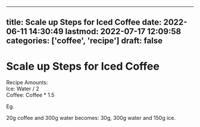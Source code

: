 
---
title: Scale up Steps for Iced Coffee
date: 2022-06-11 14:30:49
lastmod: 2022-07-17 12:09:58
categories: ['coffee', 'recipe']
draft: false
---


# Scale up Steps for Iced Coffee
Recipe Amounts:  
Ice: Water / 2  
Coffee: Coffee * 1.5

Eg.

20g coffee and 300g water becomes:
30g, 300g water and 150g ice.

<!-- #public #coffee #recipe -->

<!-- {BearID:1E3F165D-2296-4D56-8D9B-FCDF52A97954-49872-00002C7A56F6B965} -->

